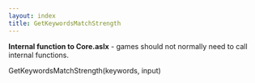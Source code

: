 ```yaml
---
layout: index
title: GetKeywordsMatchStrength
---
```


<b>Internal function to Core.aslx</b> - games should not normally need to call internal functions.

GetKeywordsMatchStrength(keywords, input)
